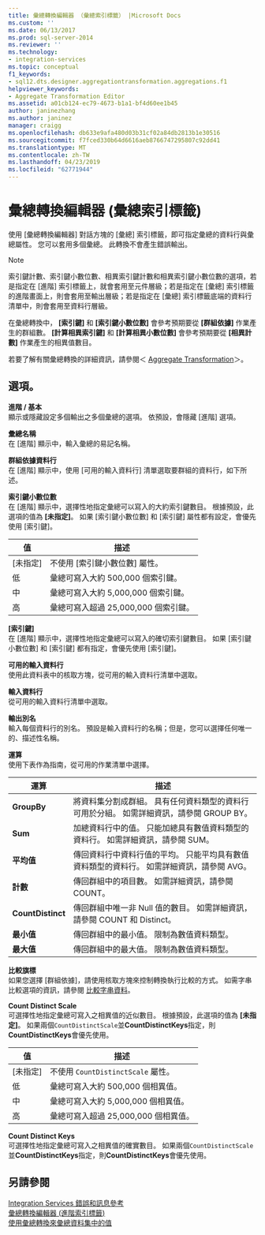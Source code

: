 ```yaml
---
title: 彙總轉換編輯器 （彙總索引標籤） |Microsoft Docs
ms.custom: ''
ms.date: 06/13/2017
ms.prod: sql-server-2014
ms.reviewer: ''
ms.technology:
- integration-services
ms.topic: conceptual
f1_keywords:
- sql12.dts.designer.aggregationtransformation.aggregations.f1
helpviewer_keywords:
- Aggregate Transformation Editor
ms.assetid: a01cb124-ec79-4673-b1a1-bf4d60ee1b45
author: janinezhang
ms.author: janinez
manager: craigg
ms.openlocfilehash: db633e9afa480d03b31cf02a84db2813b1e30516
ms.sourcegitcommit: f7fced330b64d6616aeb8766747295807c92dd41
ms.translationtype: MT
ms.contentlocale: zh-TW
ms.lasthandoff: 04/23/2019
ms.locfileid: "62771944"
---
```

# <a name="aggregate-transformation-editor-aggregations-tab"></a>彙總轉換編輯器 (彙總索引標籤)
  使用 [彙總轉換編輯器] 對話方塊的 [彙總] 索引標籤，即可指定彙總的資料行與彙總屬性。 您可以套用多個彙總。 此轉換不會產生錯誤輸出。  
  
> [!NOTE]  
>  索引鍵計數、索引鍵小數位數、相異索引鍵計數和相異索引鍵小數位數的選項，若是指定在 [進階] 索引標籤上，就會套用至元件層級；若是指定在 [彙總] 索引標籤的進階畫面上，則會套用至輸出層級；若是指定在 [彙總] 索引標籤底端的資料行清單中，則會套用至資料行層級。  
>   
>  在彙總轉換中， **[索引鍵]** 和 **[索引鍵小數位數]** 會參考預期要從 **[群組依據]** 作業產生的群組數。 **[計算相異索引鍵]** 和 **[計算相異小數位數]** 會參考預期要從 **[相異計數]** 作業產生的相異值數目。  
  
 若要了解有關彙總轉換的詳細資訊，請參閱＜ [Aggregate Transformation](data-flow/transformations/aggregate-transformation.md)＞。  
  
## <a name="options"></a>選項。  
 **進階 / 基本**  
 顯示或隱藏設定多個輸出之多個彙總的選項。 依預設，會隱藏 [進階] 選項。  
  
 **彙總名稱**  
 在 [進階] 顯示中，輸入彙總的易記名稱。  
  
 **群組依據資料行**  
 在 [進階] 顯示中，使用 [可用的輸入資料行] 清單選取要群組的資料行，如下所述。  
  
 **索引鍵小數位數**  
 在 [進階] 顯示中，選擇性地指定彙總可以寫入的大約索引鍵數目。 根據預設，此選項的值為 **[未指定]**。 如果 [索引鍵小數位數] 和 [索引鍵] 屬性都有設定，會優先使用 [索引鍵]。  
  
|值|描述|  
|-----------|-----------------|  
|[未指定]|不使用 [索引鍵小數位數] 屬性。|  
|低|彙總可寫入大約 500,000 個索引鍵。|  
|中|彙總可寫入大約 5,000,000 個索引鍵。|  
|高|彙總可寫入超過 25,000,000 個索引鍵。|  
  
 **[索引鍵]**  
 在 [進階] 顯示中，選擇性地指定彙總可以寫入的確切索引鍵數目。 如果 [索引鍵小數位數] 和 [索引鍵] 都有指定，會優先使用 [索引鍵]。  
  
 **可用的輸入資料行**  
 使用此資料表中的核取方塊，從可用的輸入資料行清單中選取。  
  
 **輸入資料行**  
 從可用的輸入資料行清單中選取。  
  
 **輸出別名**  
 輸入每個資料行的別名。 預設是輸入資料行的名稱；但是，您可以選擇任何唯一的、描述性名稱。  
  
 **運算**  
 使用下表作為指南，從可用的作業清單中選擇。  
  
|運算|描述|  
|---------------|-----------------|  
|**GroupBy**|將資料集分割成群組。 具有任何資料類型的資料行可用於分組。 如需詳細資訊，請參閱 GROUP BY。|  
|**Sum**|加總資料行中的值。 只能加總具有數值資料類型的資料行。 如需詳細資訊，請參閱 SUM。|  
|**平均值**|傳回資料行中資料行值的平均。 只能平均具有數值資料類型的資料行。 如需詳細資訊，請參閱 AVG。|  
|**計數**|傳回群組中的項目數。 如需詳細資訊，請參閱 COUNT。|  
|**CountDistinct**|傳回群組中唯一非 Null 值的數目。 如需詳細資訊，請參閱 COUNT 和 Distinct。|  
|**最小值**|傳回群組中的最小值。 限制為數值資料類型。|  
|**最大值**|傳回群組中的最大值。 限制為數值資料類型。|  
  
 **比較旗標**  
 如果您選擇 [群組依據]，請使用核取方塊來控制轉換執行比較的方式。 如需字串比較選項的資訊，請參閱 [比較字串資料](data-flow/comparing-string-data.md)。  
  
 **Count Distinct Scale**  
 可選擇性地指定彙總可寫入之相異值的近似數目。 根據預設，此選項的值為 **[未指定]**。 如果兩個`CountDistinctScale`並**CountDistinctKeys**指定，則**CountDistinctKeys**會優先使用。  
  
|值|描述|  
|-----------|-----------------|  
|[未指定]|不使用 `CountDistinctScale` 屬性。|  
|低|彙總可寫入大約 500,000 個相異值。|  
|中|彙總可寫入大約 5,000,000 個相異值。|  
|高|彙總可寫入超過 25,000,000 個相異值。|  
  
 **Count Distinct Keys**  
 可選擇性地指定彙總可寫入之相異值的確實數目。 如果兩個`CountDistinctScale`並**CountDistinctKeys**指定，則**CountDistinctKeys**會優先使用。  
  
## <a name="see-also"></a>另請參閱  
 [Integration Services 錯誤和訊息參考](../../2014/integration-services/integration-services-error-and-message-reference.md)   
 [彙總轉換編輯器 &#40;進階索引標籤&#41;](../../2014/integration-services/aggregate-transformation-editor-advanced-tab.md)   
 [使用彙總轉換來彙總資料集中的值](data-flow/transformations/aggregate-values-in-a-dataset-by-using-the-aggregate-transformation.md)  
  
  
